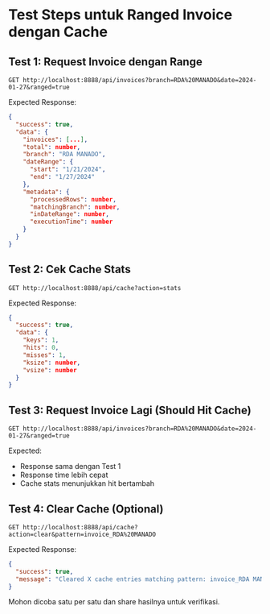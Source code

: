 # Test Steps untuk Ranged Invoice dengan Cache

## Test 1: Request Invoice dengan Range
```http
GET http://localhost:8888/api/invoices?branch=RDA%20MANADO&date=2024-01-27&ranged=true
```
Expected Response:
```json
{
  "success": true,
  "data": {
    "invoices": [...],
    "total": number,
    "branch": "RDA MANADO",
    "dateRange": {
      "start": "1/21/2024",
      "end": "1/27/2024"
    },
    "metadata": {
      "processedRows": number,
      "matchingBranch": number,
      "inDateRange": number,
      "executionTime": number
    }
  }
}
```

## Test 2: Cek Cache Stats
```http
GET http://localhost:8888/api/cache?action=stats
```
Expected Response:
```json
{
  "success": true,
  "data": {
    "keys": 1,
    "hits": 0,
    "misses": 1,
    "ksize": number,
    "vsize": number
  }
}
```

## Test 3: Request Invoice Lagi (Should Hit Cache)
```http
GET http://localhost:8888/api/invoices?branch=RDA%20MANADO&date=2024-01-27&ranged=true
```
Expected:
- Response sama dengan Test 1
- Response time lebih cepat
- Cache stats menunjukkan hit bertambah

## Test 4: Clear Cache (Optional)
```http
GET http://localhost:8888/api/cache?action=clear&pattern=invoice_RDA%20MANADO
```
Expected Response:
```json
{
  "success": true,
  "message": "Cleared X cache entries matching pattern: invoice_RDA MANADO"
}
```

Mohon dicoba satu per satu dan share hasilnya untuk verifikasi.
